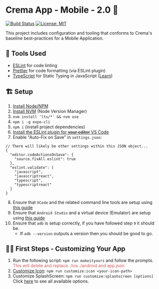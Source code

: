 # Crema App - Mobile - 2.0 📱

[![Build Status](https://github.com/cremalab/crema-app-mobile/workflows/CI/badge.svg)](https://github.com/cremalab/crema-app-mobile/actions)
[![License: MIT](https://img.shields.io/badge/License-MIT-yellow.svg)](https://opensource.org/licenses/MIT)

This project includes configuration and tooling that conforms to Crema's baseline best-practices for a Mobile Application.

## 🧰 Tools Used

- [ESLint](https://eslint.org) for code linting
- [Prettier](https://prettier.io) for code formatting (via ESLint plugin)
- [TypeScript](http://www.typescriptlang.org) for Static Typing in JavaScript ([Learn](http://www.typescriptlang.org/docs/handbook/basic-types.html))

## 🏗 Setup

1. [Install Node/NPM](https://nodejs.org/en/)
2. [Install NVM](https://github.com/creationix/nvm#installation-and-update) (Node Version Manager)
3. `nvm install 'lts/*' && nvm use`
4. `npm i -g expo-cli`
5. `npm i` (install project dependencies)
6. [Install the ESLint plugin for ~~your editor~~ VS Code](https://marketplace.visualstudio.com/items?itemName=dbaeumer.vscode-eslint)
7. Enable "Auto-Fix on Save" in `settings.json`:

```
// There will likely be other settings within this JSON object...
{
  "editor.codeActionsOnSave": {
    "source.fixAll.eslint": true
  },
  "eslint.validate": [
    "javascript",
    "javascriptreact",
    "typescript",
    "typescriptreact"
  ]
}
```

8. Ensure that `XCode` and the related command line tools are setup using [this guide](https://docs.expo.io/versions/latest/workflow/ios-simulator/)
9. Ensure that `Android Studio` and a virtual device (Emulator) are setup using [this guide](https://docs.expo.io/versions/v37.0.0/workflow/android-studio-emulator/)
10. Ensure that `adb` is setup correctly, if you have followed step `9` it should be.
    - If `adb --version` outputs a version then you should be good to go.

## 👟👟 First Steps - Customizing Your App

1. Run the following script: `npm run makeityours` and follow the prompts. <span style="color: #CD5C5C">This will delete and replace ./ios ./android and app.json</span>
2. [Customize Icon](https://github.com/martiliones/icon-set-creator): `npm run customize:icon <your-icon-path>`
3. Customize SplashScreen: `npm run customize:splashscreen [options]` Click [here](https://github.com/expo/expo-cli/tree/master/unlinked-packages/configure-splash-screen#-usage) to see all available options.
